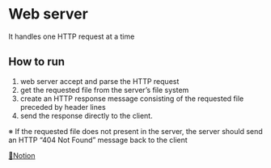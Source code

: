 # Web server 
It handles one HTTP request at a time

## How to run
1. web server accept and parse the HTTP request
2. get the requested file from the server’s file system
3. create an HTTP response message consisting of the requested file preceded by header lines
4. send the response directly to the client.

※ If the requested file does not present in the server, the server should send an HTTP “404 Not Found” message back to the client

[📝Notion](https://www.notion.so/Problem2-a81a843be61a4e7f8f4f71f3d5caa5c0)
